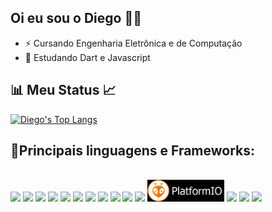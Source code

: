 ## Oi eu sou o Diego 🌱:rocket: 
- ⚡ Cursando Engenharia Eletrônica e de Computação
- 🌱 Estudando Dart e Javascript

<!--
**diego-r93/diego-r93** is a ✨ _special_ ✨ repository because its `README.md` (this file) appears on your GitHub profile.

Here are some ideas to get you started:

- 🔭 I’m currently working on ...
- 🌱 I’m currently learning ...
- 👯 I’m looking to collaborate on ...
- 🤔 I’m looking for help with ...
- 💬 Ask me about ...
- 📫 How to reach me: ...
- 😄 Pronouns: ...
- ⚡ Fun fact: ...
-->

## :bar_chart:  Meu Status  :chart_with_upwards_trend:
[![Diego's Top Langs](https://github-readme-stats.vercel.app/api/top-langs?username=diego-r93&langs_count=6&exclude_repo=AVR-e-Arduino&show_icons=true&locale=pt-br&layout=compact)](https://github.com/anuraghazra/github-readme-stats)

## 🧰Principais linguagens e Frameworks:
<div style="display: inline_block"><br>
<a href="https://isocpp.org/"><img height= "35" src= "https://img.shields.io/badge/C-00599C?style=for-the-badge&logo=c&logoColor=white"></a>
<a href="https://isocpp.org/"><img height= "35" src= "https://img.shields.io/badge/C%2B%2B-00599C?style=for-the-badge&logo=c%2B%2B&logoColor=white"></a>
<a href="https://www.javascript.com/"><img height= "35" src= "https://img.shields.io/badge/JavaScript-F7DF1E?style=for-the-badge&logo=javascript&logoColor=black"></a>
<a href="https://www.python.org/"><img height= "35" src= "https://img.shields.io/badge/Python-3776AB?style=for-the-badge&logo=python&logoColor=white"></a>
<a href="https://dart.dev/"><img height= "35" src= "https://img.shields.io/badge/Dart-0175C2?style=for-the-badge&logo=dart&logoColor=white"></a>
<a href="https://flutter.dev/"><img height= "35" src= "https://img.shields.io/badge/Flutter-02569B?style=for-the-badge&logo=flutter&logoColor=white"></a>
<a href="https://nodejs.org/en/"><img height= "35" src= "https://img.shields.io/badge/Node.js-339933?style=for-the-badge&logo=nodedotjs&logoColor=white"></a>
<a href="https://expressjs.com/"><img height= "35" src= "https://img.shields.io/badge/Express.js-000000?style=for-the-badge&logo=express&logoColor=white"></a>
<a href="https://nodered.org/"><img height= "35" src= "https://img.shields.io/badge/Node--Red-8F0000?style=for-the-badge&logo=nodered&logoColor=white"></a>
<a href="https://www.arduino.cc/"><img height= "35" src= "https://img.shields.io/badge/Arduino-00979D?style=for-the-badge&logo=Arduino&logoColor=white"></a>
<a href="https://www.raspberrypi.org/"><img height= "35" src= "https://img.shields.io/badge/Raspberry%20Pi-A22846?style=for-the-badge&logo=Raspberry%20Pi&logoColor=white"></a>
<a href="https://platformio.org/"><img height= "35" src= "/images/platformio-logo-black.png"></a>
<a href="https://git-scm.com/"><img height= "35" src= "https://img.shields.io/badge/GIT-E44C30?style=for-the-badge&logo=git&logoColor=white"></a>
<a href="https://code.visualstudio.com/"><img height= "35" src= "https://img.shields.io/badge/VS_Code-0078D4?style=for-the-badge&logo=visual%20studio%20code&logoColor=white"></a>
<a href="https://www.influxdata.com/"><img height= "35" src= "https://img.shields.io/badge/InfluxDB-22ADF6?style=for-the-badge&logo=InfluxDB&logoColor=white"></a>
</div>
